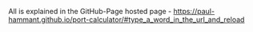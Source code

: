 All is explained in the GitHub-Page hosted page - https://paul-hammant.github.io/port-calculator/#type_a_word_in_the_url_and_reload